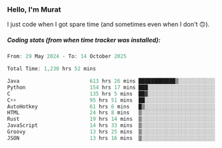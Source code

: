 ### Hello, I'm Murat

I just code when I got spare time (and sometimes even when I don't 🙃).

##### Coding stats (from when time tracker was installed):
<!--START_SECTION:wakatime-->

```cpp
From: 29 May 2024 - To: 14 October 2025

Total Time: 1,230 hrs 52 mins

Java                       613 hrs 26 mins ████████████▒░░░░░░░░░░░░   49.56 %
Python                     154 hrs 17 mins ███░░░░░░░░░░░░░░░░░░░░░░   12.47 %
C                          135 hrs 5 mins  ██▓░░░░░░░░░░░░░░░░░░░░░░   10.91 %
C++                        95 hrs 51 mins  ██░░░░░░░░░░░░░░░░░░░░░░░   07.74 %
AutoHotkey                 61 hrs 6 mins   █▒░░░░░░░░░░░░░░░░░░░░░░░   04.94 %
HTML                       24 hrs 8 mins   ▒░░░░░░░░░░░░░░░░░░░░░░░░   01.95 %
Rust                       19 hrs 14 mins  ▒░░░░░░░░░░░░░░░░░░░░░░░░   01.55 %
JavaScript                 14 hrs 33 mins  ▒░░░░░░░░░░░░░░░░░░░░░░░░   01.18 %
Groovy                     13 hrs 25 mins  ▒░░░░░░░░░░░░░░░░░░░░░░░░   01.08 %
JSON                       13 hrs 16 mins  ▒░░░░░░░░░░░░░░░░░░░░░░░░   01.07 %
```

<!--END_SECTION:wakatime-->
